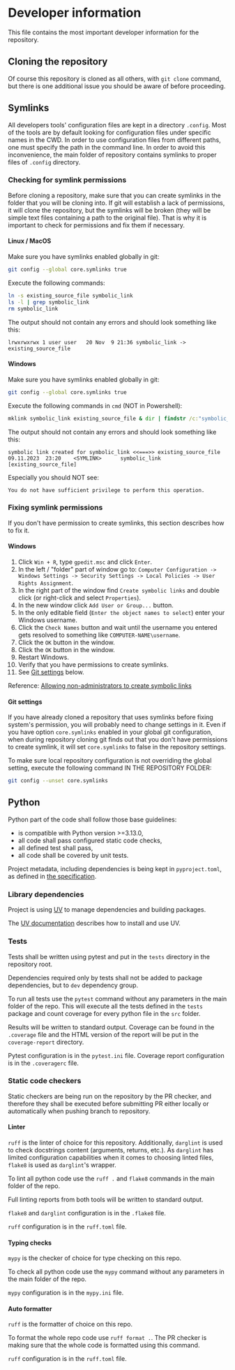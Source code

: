 # Developer information

This file contains the most important developer information for the repository.

## Cloning the repository

Of course this repository is cloned as all others, with `git clone` command, but there is one additional issue you should be aware of before proceeding.

## Symlinks

All developers tools' configuration files are kept in a directory `.config`. Most of the tools are by default looking for configuration files under specific names in the CWD. In order to use configuration files from different paths, one must specify the path in the command line. In order to avoid this inconvenience, the main folder of repository contains symlinks to proper files of `.config` directory.

### Checking for symlink permissions

Before cloning a repository, make sure that you can create symlinks in the folder that you will be cloning into. If git will establish a lack of permissions, it will clone the repository, but the symlinks will be broken (they will be simple text files containing a path to the original file). That is why it is important to check for permissions and fix them if necessary.

#### Linux / MacOS

Make sure you have symlinks enabled globally in git:

```bash
git config --global core.symlinks true
```

Execute the following commands:

```bash
ln -s existing_source_file symbolic_link
ls -l | grep symbolic_link
rm symbolic_link
```

The output should not contain any errors and should look something like this:

```raw
lrwxrwxrwx 1 user user   20 Nov  9 21:36 symbolic_link -> existing_source_file
```

#### Windows

Make sure you have symlinks enabled globally in git:

```bash
git config --global core.symlinks true
```

Execute the following commands in `cmd` (NOT in Powershell):

```cmd
mklink symbolic_link existing_source_file & dir | findstr /c:"symbolic_link" & del symbolic_link
```

The output should not contain any errors and should look something like this:

```raw
symbolic link created for symbolic_link <<===>> existing_source_file
09.11.2023  23:20    <SYMLINK>      symbolic_link [existing_source_file]
```

Especially you should NOT see:

```raw
You do not have sufficient privilege to perform this operation.
```

### Fixing symlink permissions

If you don't have permission to create symlinks, this section describes how to fix it.

#### Windows

1. Click `Win + R`, type `gpedit.msc` and click `Enter`.
1. In the left / "folder" part of window go to: `Computer Configuration -> Windows Settings -> Security Settings -> Local Policies -> User Rights Assignment`.
1. In the right part of the window find `Create symbolic links` and double click (or right-click and select `Properties`).
1. In the new window click `Add User or Group...` button.
1. In the only editable field (`Enter the object names to select`) enter your Windows username.
1. Click the `Check Names` button and wait until the username you entered gets resolved to something like `COMPUTER-NAME\username`.
1. Click the `OK` button in the window.
1. Click the `OK` button in the window.
1. Restart Windows.
1. Verify that you have permissions to create symlinks.
1. See [Git settings](#git-settings) below.

Reference: [Allowing non-administrators to create symbolic links](https://gitforwindows.org/symbolic-links.html#allowing-non-administrators-to-create-symbolic-links)

#### Git settings

If you have already cloned a repository that uses symlinks before fixing system's permission, you will probably need to change settings in it. Even if you have option `core.symlinks` enabled in your global git configuration, when during repository cloning git finds out that you don't have permissions to create symlink, it will set `core.symlinks` to false in the repository settings.

To make sure local repository configuration is not overriding the global setting, execute the following command IN THE REPOSITORY FOLDER:

```bash
git config --unset core.symlinks
```

## Python

Python part of the code shall follow those base guidelines:

* is compatible with Python version >=3.13.0,
* all code shall pass configured static code checks,
* all defined test shall pass,
* all code shall be covered by unit tests.

Project metadata, including dependencies is being kept in `pyproject.toml`, as defined in [the specification](https://packaging.python.org/en/latest/specifications/pyproject-toml/).

### Library dependencies

Project is using [UV](https://github.com/astral-sh/uv) to manage dependencies and building packages.

The [UV documentation](https://docs.astral.sh/uv/) describes how to install and use UV.

### Tests

Tests shall be written using pytest and put in the `tests` directory in the repository root.

Dependencies required only by tests shall not be added to package dependencies, but to `dev` dependency group.

To run all tests use the `pytest` command without any parameters in the main folder of the repo. This will execute all the tests defined in the `tests` package and count coverage for every python file in the `src` folder.

Results will be written to standard output. Coverage can be found in the `.coverage` file and the HTML version of the report will be put in the `coverage-report` directory.

Pytest configuration is in the `pytest.ini` file. Coverage report configuration is in the `.coveragerc` file.

### Static code checkers

Static checkers are being run on the repository by the PR checker, and therefore they shall be executed before submitting PR either locally or automatically when pushing branch to repository.

#### Linter

`ruff` is the linter of choice for this repository. Additionally, `darglint` is used to check docstrings content (arguments, returns, etc.). As `darglint` has limited configuration capabilities when it comes to choosing linted files, `flake8` is used as `darglint`'s wrapper.

To lint all python code use the `ruff .` and `flake8` commands in the main folder of the repo.

Full linting reports from both tools will be written to standard output.

`flake8` and `darglint` configuration is in the `.flake8` file.

`ruff` configuration is in the `ruff.toml` file.

#### Typing checks

`mypy` is the checker of choice for type checking on this repo.

To check all python code use the `mypy` command without any parameters in the main folder of the repo.

`mypy` configuration is in the `mypy.ini` file.

#### Auto formatter

`ruff` is the formatter of choice on this repo.

To format the whole repo code use `ruff format .`. The PR checker is making sure that the whole code is formatted using this command.

`ruff` configuration is in the `ruff.toml` file.

